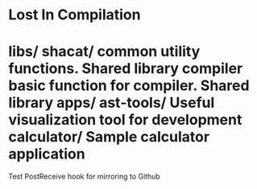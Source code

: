 Lost In Compilation
===================

libs/
    shacat/
        common utility functions. Shared library
    compiler
        basic function for compiler. Shared library
apps/
    ast-tools/
        Useful visualization tool for development
    calculator/
        Sample calculator application
==================
Test PostReceive hook for mirroring to Github

